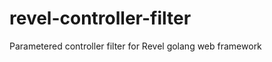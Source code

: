 revel-controller-filter
=======================

Parametered controller filter for Revel golang web framework
